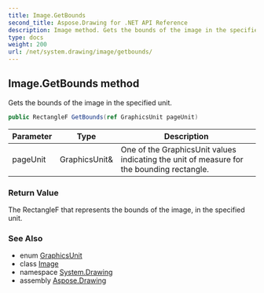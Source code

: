 ```yaml
---
title: Image.GetBounds
second_title: Aspose.Drawing for .NET API Reference
description: Image method. Gets the bounds of the image in the specified unit
type: docs
weight: 200
url: /net/system.drawing/image/getbounds/
---
```

## Image.GetBounds method

Gets the bounds of the image in the specified unit.

```csharp
public RectangleF GetBounds(ref GraphicsUnit pageUnit)
```

| Parameter | Type | Description |
| --- | --- | --- |
| pageUnit | GraphicsUnit& | One of the GraphicsUnit values indicating the unit of measure for the bounding rectangle. |

### Return Value

The RectangleF that represents the bounds of the image, in the specified unit.

### See Also

* enum [GraphicsUnit](../../graphicsunit/)
* class [Image](../)
* namespace [System.Drawing](../../image/)
* assembly [Aspose.Drawing](../../../)



